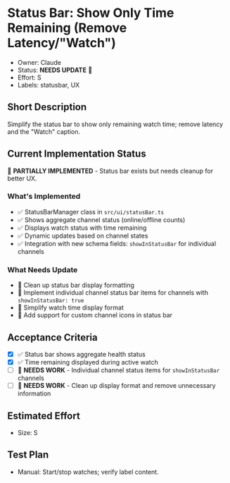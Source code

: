 # Status Bar: Show Only Time Remaining (Remove Latency/"Watch")

- Owner: Claude
- Status: **NEEDS UPDATE** 🔄
- Effort: S
- Labels: statusbar, UX

## Short Description
Simplify the status bar to show only remaining watch time; remove latency and the "Watch" caption.

## Current Implementation Status
🔄 **PARTIALLY IMPLEMENTED** - Status bar exists but needs cleanup for better UX.

### What's Implemented
- ✅ StatusBarManager class in `src/ui/statusBar.ts`
- ✅ Shows aggregate channel status (online/offline counts)
- ✅ Displays watch status with time remaining
- ✅ Dynamic updates based on channel states
- ✅ Integration with new schema fields: `showInStatusBar` for individual channels

### What Needs Update
- 🔄 Clean up status bar display formatting
- 🔄 Implement individual channel status bar items for channels with `showInStatusBar: true`
- 🔄 Simplify watch time display format
- 🔄 Add support for custom channel icons in status bar

## Acceptance Criteria
- [x] ✅ Status bar shows aggregate health status
- [x] ✅ Time remaining displayed during active watch
- [ ] 🔄 **NEEDS WORK** - Individual channel status items for `showInStatusBar` channels
- [ ] 🔄 **NEEDS WORK** - Clean up display format and remove unnecessary information

## Estimated Effort
- Size: S

## Test Plan
- Manual: Start/stop watches; verify label content.
